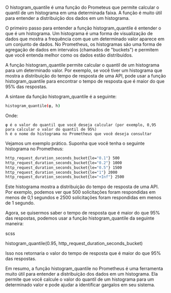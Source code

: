 

O histogram_quantile é uma função do Prometeus que permite calcular o quantil de um histograma em uma determinada faixa. A função é muito útil para entender a distribuição dos dados em um histograma.

O primeiro passo para entender a função histogram_quantile é entender o que é um histograma. Um histograma é uma forma de visualização de dados que mostra a frequência com que um determinado valor aparece em um conjunto de dados. No Prometheus, os histogramas são uma forma de agregação de dados em intervalos (chamados de "buckets") e permitem que você entenda melhor como os dados estão distribuídos.

A função histogram_quantile permite calcular o quantil de um histograma para um determinado valor. Por exemplo, se você tiver um histograma que mostra a distribuição do tempo de resposta de uma API, pode usar a função histogram_quantile para encontrar o tempo de resposta que é maior do que 95% das respostas.

A sintaxe da função histogram_quantile é a seguinte:

~~~~bash
histogram_quantile(φ, h)
~~~~

Onde:

    φ é o valor do quantil que você deseja calcular (por exemplo, 0,95 para calcular o valor do quantil de 95%)
    h é o nome do histograma no Prometheus que você deseja consultar

Vejamos um exemplo prático. Suponha que você tenha o seguinte histograma no Prometheus:

~~~~bash
http_request_duration_seconds_bucket{le="0.1"} 500
http_request_duration_seconds_bucket{le="0.2"} 1000
http_request_duration_seconds_bucket{le="0.5"} 1500
http_request_duration_seconds_bucket{le="1"} 2000
http_request_duration_seconds_bucket{le="+Inf"} 2500
~~~~

Este histograma mostra a distribuição do tempo de resposta de uma API. Por exemplo, podemos ver que 500 solicitações foram respondidas em menos de 0,1 segundos e 2500 solicitações foram respondidas em menos de 1 segundo.

Agora, se quisermos saber o tempo de resposta que é maior do que 95% das respostas, podemos usar a função histogram_quantile da seguinte maneira:

scss

histogram_quantile(0.95, http_request_duration_seconds_bucket)

Isso nos retornaria o valor do tempo de resposta que é maior do que 95% das respostas.

Em resumo, a função histogram_quantile no Prometheus é uma ferramenta muito útil para entender a distribuição dos dados em um histograma. Ela permite que você calcule o valor do quantil de um histograma para um determinado valor e pode ajudar a identificar gargalos em seu sistema.